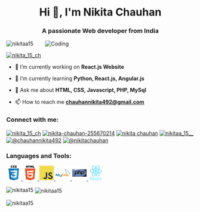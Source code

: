 <h1 align="center">Hi 👋, I'm Nikita Chauhan</h1>
<h3 align="center">A passionate Web developer from India</h3>
<img align="right" alt="Coding" width="400" src="https://miro.medium.com/max/1400/1*qdAW1TjCN57h1lbuuzvchg.gif">

<p align="left"> <img src="https://komarev.com/ghpvc/?username=nikitaa15&label=Profile%20views&color=0e75b6&style=flat" alt="nikitaa15" /> </p>

<p align="left"> <a href="https://twitter.com/nikita_15_ch" target="blank"><img src="https://img.shields.io/twitter/follow/nikita_15_ch?logo=twitter&style=for-the-badge" alt="nikita_15_ch" /></a> </p>

- 🔭 I’m currently working on **React.js Website**

- 🌱 I’m currently learning **Python, React.js, Angular.js**

- 💬 Ask me about **HTML, CSS, Javascript, PHP, MySql**

- 📫 How to reach me **chauhannikita492@gmail.com**

<h3 align="left">Connect with me:</h3>
<p align="left">
<a href="https://twitter.com/nikita_15_ch" target="blank"><img align="center" src="https://raw.githubusercontent.com/rahuldkjain/github-profile-readme-generator/master/src/images/icons/Social/twitter.svg" alt="nikita_15_ch" height="30" width="40" /></a>
<a href="https://linkedin.com/in/nikita-chauhan-255670214" target="blank"><img align="center" src="https://raw.githubusercontent.com/rahuldkjain/github-profile-readme-generator/master/src/images/icons/Social/linked-in-alt.svg" alt="nikita-chauhan-255670214" height="30" width="40" /></a>
<a href="https://fb.com/nikita chauhan" target="blank"><img align="center" src="https://raw.githubusercontent.com/rahuldkjain/github-profile-readme-generator/master/src/images/icons/Social/facebook.svg" alt="nikita chauhan" height="30" width="40" /></a>
<a href="https://instagram.com/nikitaa_15__" target="blank"><img align="center" src="https://raw.githubusercontent.com/rahuldkjain/github-profile-readme-generator/master/src/images/icons/Social/instagram.svg" alt="nikitaa_15__" height="30" width="40" /></a>
<a href="https://www.hackerrank.com/@chauhannikita492" target="blank"><img align="center" src="https://raw.githubusercontent.com/rahuldkjain/github-profile-readme-generator/master/src/images/icons/Social/hackerrank.svg" alt="@chauhannikita492" height="30" width="40" /></a>
<a href="https://www.hackerearth.com/@nikitachauhan" target="blank"><img align="center" src="https://raw.githubusercontent.com/rahuldkjain/github-profile-readme-generator/master/src/images/icons/Social/hackerearth.svg" alt="@nikitachauhan" height="30" width="40" /></a>
</p>

<h3 align="left">Languages and Tools:</h3>
<p align="left"> <a href="https://www.w3schools.com/css/" target="_blank" rel="noreferrer"> <img src="https://raw.githubusercontent.com/devicons/devicon/master/icons/css3/css3-original-wordmark.svg" alt="css3" width="40" height="40"/> </a> <a href="https://www.w3.org/html/" target="_blank" rel="noreferrer"> <img src="https://raw.githubusercontent.com/devicons/devicon/master/icons/html5/html5-original-wordmark.svg" alt="html5" width="40" height="40"/> </a> <a href="https://developer.mozilla.org/en-US/docs/Web/JavaScript" target="_blank" rel="noreferrer"> <img src="https://raw.githubusercontent.com/devicons/devicon/master/icons/javascript/javascript-original.svg" alt="javascript" width="40" height="40"/> </a> <a href="https://www.mysql.com/" target="_blank" rel="noreferrer"> <img src="https://raw.githubusercontent.com/devicons/devicon/master/icons/mysql/mysql-original-wordmark.svg" alt="mysql" width="40" height="40"/> </a> <a href="https://www.php.net" target="_blank" rel="noreferrer"> <img src="https://raw.githubusercontent.com/devicons/devicon/master/icons/php/php-original.svg" alt="php" width="40" height="40"/> </a> <a href="https://reactjs.org/" target="_blank" rel="noreferrer"> <img src="https://raw.githubusercontent.com/devicons/devicon/master/icons/react/react-original-wordmark.svg" alt="react" width="40" height="40"/> </a> </p>

<p><img align="left" src="https://github-readme-stats.vercel.app/api/top-langs?username=nikitaa15&show_icons=true&locale=en&layout=compact" alt="nikitaa15" /></p>

<p>&nbsp;<img align="center" src="https://github-readme-stats.vercel.app/api?username=nikitaa15&show_icons=true&locale=en" alt="nikitaa15" /></p>

<p><img align="center" src="https://github-readme-streak-stats.herokuapp.com/?user=nikitaa15&" alt="nikitaa15" /></p>

